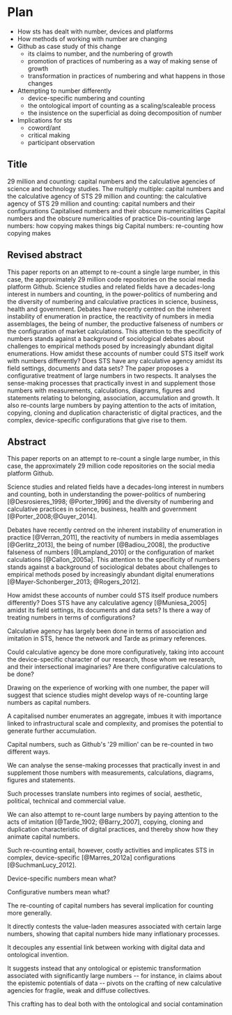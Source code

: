 # Plan

- How sts has dealt with number, devices and platforms
- How methods of working with number are changing
- Github as case study of this change
    - its claims to number, and the numbering of growth
    - promotion of practices of numbering as a way of making sense of growth
    - transformation in practices of numbering and what happens in those changes
- Attempting to number differently
    - device-specific numbering and counting
    - the ontological import of counting as a scaling/scaleable process
    - the insistence on the superficial as doing decomposition of number
- Implications for sts
    - coword/ant
    - critical making
    - participant observation

## Title

29 million and counting: capital numbers and the calculative agencies of science and technology studies. 
The multiply multiple: capital numbers and the calculative agency of STS
29 million and counting: the calculative agency of STS
29 million and counting: capital numbers and their configurations
Capitalised numbers and their obscure numericalities
Capital numbers and the obscure numericalities of practice
Dis-counting large numbers: how copying makes things big
Capital numbers: re-counting how copying makes 

## Revised abstract


This paper reports on an  attempt to re-count a single large number, in this case, the approximately 29 million code repositories on the social media platform Github. Science studies and related fields have a decades-long interest in numbers and counting, in the power-politics of numbering  and the diversity of numbering and calculative practices in science, business, health and government. Debates have recently centred on the inherent instability of enumeration in practice, the reactivity of numbers in media assemblages, the being of number, the productive falseness of numbers  or the configuration of market calculations. This attention to the specificity of numbers stands against a background of sociological debates about challenges to empirical methods posed by increasingly abundant digital enumerations. How amidst these accounts of number could STS itself work with numbers differently? Does STS have any calculative agency  amidst its field settings, documents and data sets? The paper proposes a configurative treatment of large numbers in two respects.  It  analyses the sense-making processes that practically invest in and supplement those numbers with measurements, calculations, diagrams, figures and statements relating to belonging, association, accumulation and growth. It also re-counts large numbers by paying attention to the acts of imitation, copying, cloning and duplication characteristic of digital practices, and the complex, device-specific   configurations that give rise to them. 


## Abstract

This paper reports on an  attempt to re-count a single large number, in this case, the approximately 29 million code repositories on the social media platform Github.

Science studies and related fields have a decades-long interest in numbers and counting, both in understanding the power-politics of numbering [@Desrosieres_1998; @Porter_1996] and the diversity of numbering and calculative practices in science, business, health and government [@Porter_2008;@Guyer_2014].

Debates have recently centred on the inherent instability of enumeration in practice [@Verran_2011], the reactivity of numbers in media assemblages [@Gerlitz_2013], the being of number [@Badiou_2008], the productive falseness of numbers [@Lampland_2010] or the configuration of market calculations [@Callon_2005a]. This attention to the specificity of numbers stands against a background of sociological debates about challenges to empirical methods posed by increasingly abundant digital enumerations [@Mayer-Schonberger_2013; @Rogers_2012].

How amidst these accounts of number could STS itself produce numbers differently? Does STS have any calculative agency [@Muniesa_2005] amidst its field settings, its documents and data sets? Is there a way of treating numbers in terms of configurations? 

Calculative agency has largely been done in terms of association and imitation in STS, hence the network and Tarde as primary references. 

Could calculative agency be done more configuratively, taking into account the device-specific character of our research, those whom we research, and their intersectional imaginaries? Are there configurative calculations to be done?

Drawing on the experience of working with one number, the paper will suggest that science studies might develop ways of re-counting large numbers as capital numbers.

A capitalised number enumerates an aggregate, imbues it with importance linked to infrastructural scale and complexity, and promises the potential to generate further accumulation. 

Capital numbers, such as Github's '29 million'  can be re-counted in two different ways.

We can analyse the sense-making processes that practically invest in and supplement those numbers with measurements, calculations, diagrams, figures and statements.

Such processes translate numbers into  regimes of social, aesthetic, political, technical and commercial value. 

We can also attempt to re-count large numbers by paying attention to the acts of imitation [@Tarde_1902; @Barry_2007], copying, cloning and duplication characteristic of digital practices, and thereby show how they animate capital numbers. 

Such re-counting entail, however, costly activities and implicates STS in complex, device-specific [@Marres_2012a]  configurations [@SuchmanLucy_2012]. 

Device-specific numbers mean what?

Configurative numbers mean what?

The re-counting of capital numbers has several implication for counting more generally. 

It directly contests the value-laden measures associated with certain large numbers, showing that capital numbers hide many inflationary processes.

It decouples any essential link between working with digital data and ontological invention. 

It suggests instead that any ontological or epistemic transformation associated with significantly large numbers -- for instance, in claims about the epistemic potentials of data --  pivots on the crafting of new calculative agencies for fragile, weak and diffuse collectives.

This crafting has to deal both with the ontological and social contamination

